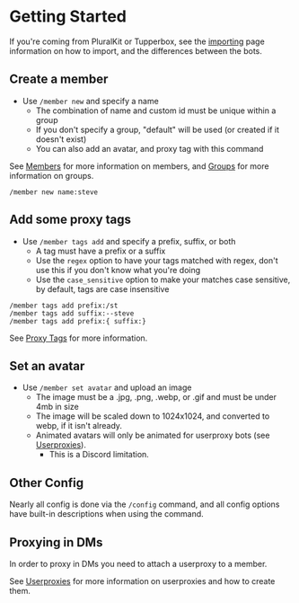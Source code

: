 # Getting Started

If you're coming from PluralKit or Tupperbox, see the [importing](/guide/importing.md) page information on how to import, and the differences between the bots.

## Create a member

- Use `/member new` and specify a name
  - The combination of name and custom id must be unique within a group
  - If you don't specify a group, "default" will be used (or created if it doesn't exist)
  - You can also add an avatar, and proxy tag with this command

See [Members](/guide/members.md) for more information on members, and [Groups](/guide/groups.md) for more information on groups.

```text :no-line-numbers
/member new name:steve
```

## Add some proxy tags

- Use `/member tags add` and specify a prefix, suffix, or both
  - A tag must have a prefix or a suffix
  - Use the `regex` option to have your tags matched with regex, don't use this if you don't know what you're doing
  - Use the `case_sensitive` option to make your matches case sensitive, by default, tags are case insensitive
```text :no-line-numbers
/member tags add prefix:/st
/member tags add suffix:--steve
/member tags add prefix:{ suffix:}
```

See [Proxy Tags](/guide/members.md#proxy-tags) for more information.

## Set an avatar

- Use `/member set avatar` and upload an image
  - The image must be a .jpg, .png, .webp, or .gif and must be under 4mb in size
  - The image will be scaled down to 1024x1024, and converted to webp, if it isn't already.
  - Animated avatars will only be animated for userproxy bots (see [Userproxies](/guide/userproxies.md)).
    - This is a Discord limitation.

## Other Config
Nearly all config is done via the `/config` command, and all config options have built-in descriptions when using the command.

## Proxying in DMs

In order to proxy in DMs you need to attach a userproxy to a member.

See [Userproxies](/guide/userproxies.md) for more information on userproxies and how to create them.